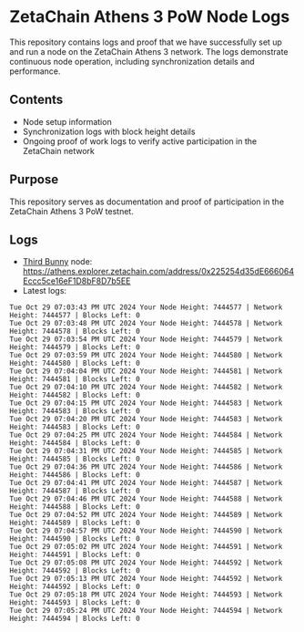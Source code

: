 # ZetaChain Athens 3 PoW Node Logs
This repository contains logs and proof that we have successfully set up and run a node on the ZetaChain Athens 3 network. The logs demonstrate continuous node operation, including synchronization details and performance.

## Contents
- Node setup information
- Synchronization logs with block height details
- Ongoing proof of work logs to verify active participation in the ZetaChain network

## Purpose
This repository serves as documentation and proof of participation in the ZetaChain Athens 3 PoW testnet.

## Logs

- [Third Bunny](https://thirdbunny.xyz/) node: https://athens.explorer.zetachain.com/address/0x225254d35dE666064Eccc5ce16eF1D8bF8D7b5EE
- Latest logs:
```
Tue Oct 29 07:03:43 PM UTC 2024 Your Node Height: 7444577 | Network Height: 7444577 | Blocks Left: 0
Tue Oct 29 07:03:48 PM UTC 2024 Your Node Height: 7444578 | Network Height: 7444578 | Blocks Left: 0
Tue Oct 29 07:03:54 PM UTC 2024 Your Node Height: 7444579 | Network Height: 7444579 | Blocks Left: 0
Tue Oct 29 07:03:59 PM UTC 2024 Your Node Height: 7444580 | Network Height: 7444580 | Blocks Left: 0
Tue Oct 29 07:04:04 PM UTC 2024 Your Node Height: 7444581 | Network Height: 7444581 | Blocks Left: 0
Tue Oct 29 07:04:10 PM UTC 2024 Your Node Height: 7444582 | Network Height: 7444582 | Blocks Left: 0
Tue Oct 29 07:04:15 PM UTC 2024 Your Node Height: 7444583 | Network Height: 7444583 | Blocks Left: 0
Tue Oct 29 07:04:20 PM UTC 2024 Your Node Height: 7444583 | Network Height: 7444583 | Blocks Left: 0
Tue Oct 29 07:04:25 PM UTC 2024 Your Node Height: 7444584 | Network Height: 7444584 | Blocks Left: 0
Tue Oct 29 07:04:31 PM UTC 2024 Your Node Height: 7444585 | Network Height: 7444585 | Blocks Left: 0
Tue Oct 29 07:04:36 PM UTC 2024 Your Node Height: 7444586 | Network Height: 7444586 | Blocks Left: 0
Tue Oct 29 07:04:41 PM UTC 2024 Your Node Height: 7444587 | Network Height: 7444587 | Blocks Left: 0
Tue Oct 29 07:04:46 PM UTC 2024 Your Node Height: 7444588 | Network Height: 7444588 | Blocks Left: 0
Tue Oct 29 07:04:52 PM UTC 2024 Your Node Height: 7444589 | Network Height: 7444589 | Blocks Left: 0
Tue Oct 29 07:04:57 PM UTC 2024 Your Node Height: 7444590 | Network Height: 7444590 | Blocks Left: 0
Tue Oct 29 07:05:02 PM UTC 2024 Your Node Height: 7444591 | Network Height: 7444591 | Blocks Left: 0
Tue Oct 29 07:05:08 PM UTC 2024 Your Node Height: 7444592 | Network Height: 7444592 | Blocks Left: 0
Tue Oct 29 07:05:13 PM UTC 2024 Your Node Height: 7444592 | Network Height: 7444592 | Blocks Left: 0
Tue Oct 29 07:05:18 PM UTC 2024 Your Node Height: 7444593 | Network Height: 7444593 | Blocks Left: 0
Tue Oct 29 07:05:24 PM UTC 2024 Your Node Height: 7444594 | Network Height: 7444594 | Blocks Left: 0
```
